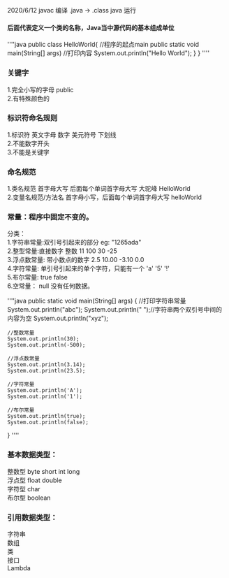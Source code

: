 
 2020/6/12
 javac 编译 .java -> .class
 java 运行 

#### 后面代表定义一个类的名称，Java当中源代码的基本组成单位

''''java
public class HelloWorld{
    //程序的起点main
        public static void main(String[] args)
        //打印内容
            System.out.println("Hello World");
        }
    }
''''


  ###  关键字  
  1.完全小写的字母 public  
  2.有特殊颜色的  
  
  ###  标识符命名规则  
  1.标识符 英文字母 数字 美元符号 下划线  
  2.不能数字开头   
  3.不能是关键字  
  
  ###  命名规范  
  1.类名规范 首字母大写 后面每个单词首字母大写 大驼峰 HelloWorld  
  2.变量名规范/方法名   首字母小写，后面每个单词首字母大写 helloWorld  
  
  ###  常量：程序中固定不变的。  
  分类：  
   1.字符串常量:双引号引起来的部分         eg: "1265ada"  
   2.整型常量:直接数字 整数                11 100 30 -25  
   3.浮点数常量: 带小数点的数字             2.5 10.00 -3.10 0.0  
   4.字符常量: 单引号引起来的单个字符，只能有一个        'a' '5' '!'  
   5.布尔常量:                             true false  
   6.空常量： null 没有任何数据。  
 
''''java
public static void main(String[] args) {
    //打印字符串常量
    System.out.println("abc");
    System.out.println(" ");//字符串两个双引号中间的内容为空
    System.out.println("xyz");

    //整数常量
    System.out.println(30);
    System.out.println(-500);

    //浮点数常量
    System.out.println(3.14);
    System.out.println(23.5);

    //字符常量
    System.out.println('A');
    System.out.println('1');

    //布尔常量
    System.out.println(true);
    System.out.println(false);
}
''''

  ###  基本数据类型：  
  整数型  byte short int long  
  浮点型  float double  
  字符型  char  
  布尔型  boolean  
  
  ###  引用数据类型：  
  字符串  
  数组   
  类   
  接口   
  Lambda
 


